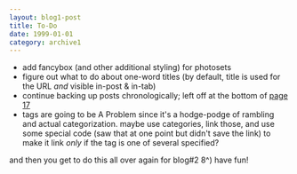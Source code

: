 ```yaml
---
layout: blog1-post
title: To-Do
date: 1999-01-01
category: archive1
---
```

- add fancybox (and other additional styling) for photosets
- figure out what to do about one-word titles (by default, title is used for the URL *and* visible in-post & in-tab)
- continue backing up posts chronologically; left off at the bottom of [page 17](https://archaeoraptor-archive.tumblr.com/page/17)
- tags are going to be A Problem since it's a hodge-podge of rambling and actual categorization. maybe use categories, link those, and use some special code (saw that at one point but didn't save the link) to make it link *only* if the tag is one of several specified?

and then you get to do this all over again for blog#2 8^) have fun!